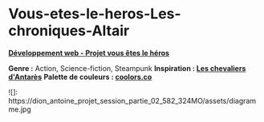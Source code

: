 # Vous-etes-le-heros-Les-chroniques-Altair

**[Développement web - Projet vous êtes le héros](https://smnarnold.com/projets/vous-etes-le-heros)**

**Genre :** Action, Science-fiction, Steampunk
**Inspiration : [Les chevaliers d'Antarès](https://www.anne-robillard.com/les-chevaliers-d-antares)**
**Palette de couleurs : [coolors.co](https://coolors.co/fffffa-575a5e-3a3e3b-c5d5e4-39a0ed)**

![]: https://dion_antoine_projet_session_partie_02_582_324MO/assets/diagramme.jpg
